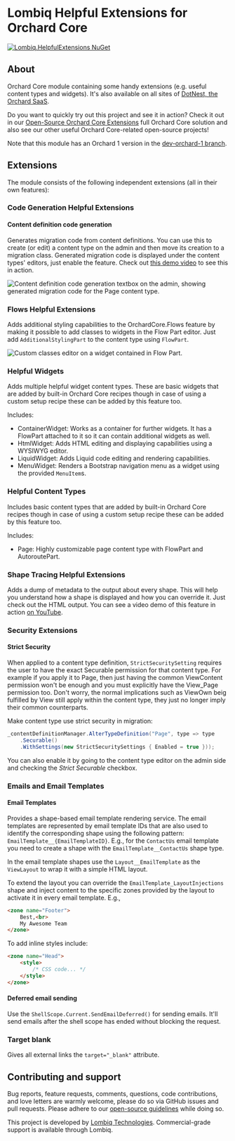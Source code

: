 # Lombiq Helpful Extensions for Orchard Core



[![Lombiq.HelpfulExtensions NuGet](https://img.shields.io/nuget/v/Lombiq.HelpfulExtensions?label=Lombiq.HelpfulExtensions)](https://www.nuget.org/packages/Lombiq.HelpfulExtensions/)


## About

Orchard Core module containing some handy extensions (e.g. useful content types and widgets). It's also available on all sites of [DotNest, the Orchard SaaS](https://dotnest.com/).

Do you want to quickly try out this project and see it in action? Check it out in our [Open-Source Orchard Core Extensions](https://github.com/Lombiq/Open-Source-Orchard-Core-Extensions) full Orchard Core solution and also see our other useful Orchard Core-related open-source projects!

Note that this module has an Orchard 1 version in the [dev-orchard-1 branch](https://github.com/Lombiq/Helpful-Extensions/tree/dev-orchard-1).


## Extensions

The module consists of the following independent extensions (all in their own features):

### Code Generation Helpful Extensions

#### Content definition code generation
Generates migration code from content definitions. You can use this to create (or edit) a content type on the admin and then move its creation to a migration class. Generated migration code is displayed under the content types' editors, just enable the feature. Check out [this demo video](https://www.youtube.com/watch?v=KOlsLaIzgm8) to see this in action.

![Content definition code generation textbox on the admin, showing generated migration code for the Page content type.](Docs/Attachments/ContentTypeCodeGeneration.png)

### Flows Helpful Extensions

Adds additional styling capabilities to the OrchardCore.Flows feature by making it possible to add classes to widgets in the Flow Part editor. Just add `AdditionalStylingPart` to the content type using `FlowPart`.

![Custom classes editor on a widget contained in Flow Part.](Docs/Attachments/FlowPartCustomClasses.png)

### Helpful Widgets

Adds multiple helpful widget content types. These are basic widgets that are added by built-in Orchard Core recipes though in case of using a custom setup recipe these can be added by this feature too.

Includes:

- ContainerWidget: Works as a container for further widgets. It has a FlowPart attached to it so it can contain additional widgets as well.
- HtmlWidget: Adds HTML editing and displaying capabilities using a WYSIWYG editor.
- LiquidWidget: Adds Liquid code editing and rendering capabilities.
- MenuWidget: Renders a Bootstrap navigation menu as a widget using the provided `MenuItem`s. 

### Helpful Content Types

Includes basic content types that are added by built-in Orchard Core recipes though in case of using a custom setup recipe these can be added by this feature too.

Includes:

- Page: Highly customizable page content type with FlowPart and AutoroutePart.

### Shape Tracing Helpful Extensions

Adds a dump of metadata to the output about every shape. This will help you understand how a shape is displayed and how you can override it. Just check out the HTML output. You can see a video demo of this feature in action [on YouTube](https://www.youtube.com/watch?v=WI4TEKVc9SA).

### Security Extensions


#### Strict Security

When applied to a content type definition, `StrictSecuritySetting` requires the user to have the exact Securable permission for that content type. For example if you apply it to Page, then just having the common ViewContent permission won't be enough and you must explicitly have the View_Page permission too. Don't worry, the normal implications such as ViewOwn beig fulfilled by View still apply within the content type, they just no longer imply their common counterparts.

Make content type use strict security in migration:
```csharp
_contentDefinitionManager.AlterTypeDefinition("Page", type => type
    .Securable()
    .WithSettings(new StrictSecuritySettings { Enabled = true }));
```

You can also enable it by going to the content type editor on the admin side and checking the _Strict Securable_ checkbox.


### Emails and Email Templates

#### Email Templates

Provides a shape-based email template rendering service. The email templates are represented by email template IDs that are also used to identify the corresponding shape using the following pattern: `EmailTemplate__{EmailTemplateID}`. E.g., for the `ContactUs` email template you need to create a shape with the `EmailTemplate__ContactUs` shape type.

In the email template shapes use the `Layout__EmailTemplate` as the `ViewLayout` to wrap it with a simple HTML layout.

To extend the layout you can override the `EmailTemplate_LayoutInjections` shape and inject content to the specific zones provided by the layout to activate it in every email template. E.g.,

```html
<zone name="Footer">
    Best,<br>
    My Awesome Team
</zone>
```
To add inline styles include:
```html
<zone name="Head">
    <style>
        /* CSS code... */
    </style>
</zone>
```

#### Deferred email sending

Use the `ShellScope.Current.SendEmailDeferred()` for sending emails. It'll send emails after the shell scope has ended without blocking the request.

### Target blank

Gives all external links the `target="_blank"` attribute.

## Contributing and support

Bug reports, feature requests, comments, questions, code contributions, and love letters are warmly welcome, please do so via GitHub issues and pull requests. Please adhere to our [open-source guidelines](https://lombiq.com/open-source-guidelines) while doing so.

This project is developed by [Lombiq Technologies](https://lombiq.com/). Commercial-grade support is available through Lombiq.
